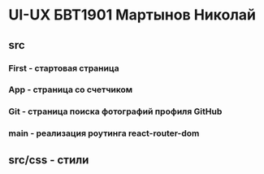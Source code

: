 # UI-UX БВТ1901 Мартынов Николай
## src
### First - стартовая страница
### App - страница со счетчиком
### Git - страница поиска фотографий профиля GitHub
### main - реализация роутинга react-router-dom
## src/css - стили
